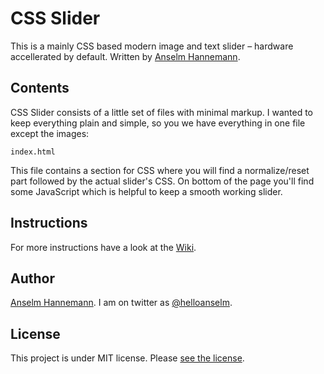 CSS Slider
=====================

This is a mainly CSS based modern image and text slider – hardware accellerated by default. Written by [Anselm Hannemann](https://twitter.com/helloanselm).

Contents
--------

CSS Slider consists of a little set of files with minimal markup. I wanted to keep everything plain and simple, so you we have everything in one file except the images:

	index.html

This file contains a section for CSS where you will find a normalize/reset part followed by the actual slider's CSS. On bottom of the page you'll find some JavaScript which is helpful to keep a smooth working slider.

Instructions
-------

For more instructions have a look at the [Wiki](https://anselmh.github.io/css-slider/wiki).


Author
-------

[Anselm Hannemann](http://helloanselm.com "Anselm's Portfolio").
I am on twitter as [@helloanselm](https://twitter.com/helloanselm).

License
-------

This project is under MIT license. Please [see the license](LICENSE.md).
